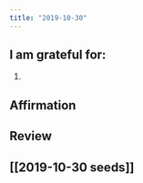 ```yaml
---
title: "2019-10-30"
---
```

## I am grateful for:
1. 

## Affirmation

## Review



## [[2019-10-30 seeds]]
